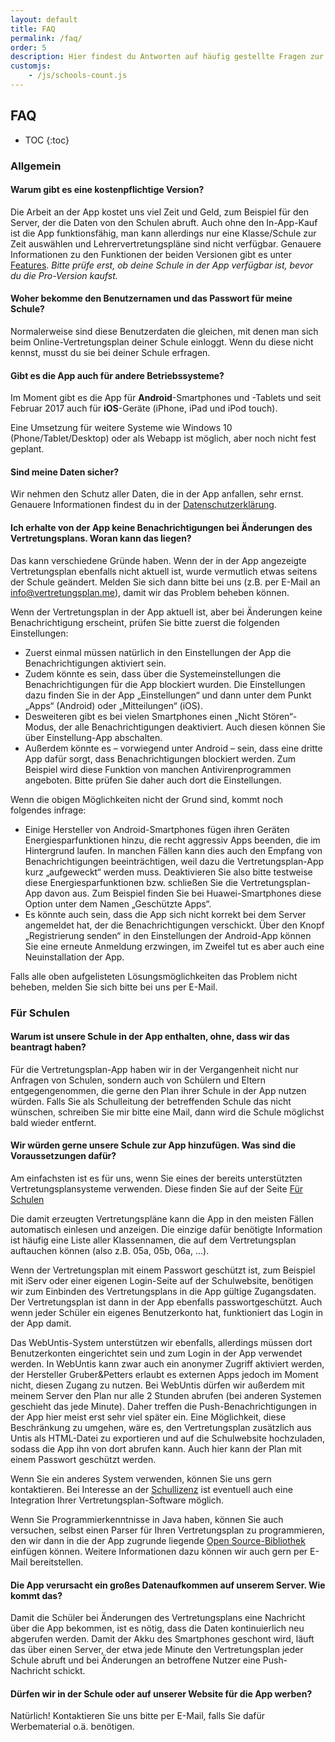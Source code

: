 ```yaml
---
layout: default
title: FAQ
permalink: /faq/
order: 5
description: Hier findest du Antworten auf häufig gestellte Fragen zur Vertretungsplan-App.
customjs:
    - /js/schools-count.js
---
```


FAQ
---

* TOC
{:toc}

### Allgemein

#### Warum gibt es eine kostenpflichtige Version?
Die Arbeit an der App kostet uns viel Zeit und Geld, zum Beispiel für den Server, der die Daten von den
Schulen abruft. Auch ohne den In-App-Kauf ist die App funktionsfähig, man kann allerdings nur eine Klasse/Schule
zur Zeit auswählen und Lehrervertretungspläne sind nicht verfügbar. Genauere Informationen zu den Funktionen der beiden
Versionen gibt es unter [Features](/features). *Bitte prüfe erst, ob deine Schule in der App verfügbar ist, bevor du
die Pro-Version kaufst.*

#### Woher bekomme den Benutzernamen und das Passwort für meine Schule?
Normalerweise sind diese Benutzerdaten die gleichen, mit denen man sich beim Online-Vertretungsplan deiner Schule
einloggt. Wenn du diese nicht kennst, musst du sie bei deiner Schule erfragen.

#### Gibt es die App auch für andere Betriebssysteme?
Im Moment gibt es die App für **Android**-Smartphones und -Tablets und seit Februar 2017 auch für **iOS**-Geräte
(iPhone, iPad und iPod touch).

Eine Umsetzung für weitere Systeme wie Windows 10 (Phone/Tablet/Desktop) oder als Webapp ist möglich, aber noch nicht
fest geplant.

#### Sind meine Daten sicher?
Wir nehmen den Schutz aller Daten, die in der App anfallen, sehr ernst. Genauere Informationen findest du in der
[Datenschutzerklärung](/datenschutz).

#### Ich erhalte von der App keine Benachrichtigungen bei Änderungen des Vertretungsplans. Woran kann das liegen?
Das kann verschiedene Gründe haben. Wenn der in der App angezeigte Vertretungsplan ebenfalls nicht aktuell ist, wurde
vermutlich etwas seitens der Schule geändert. Melden Sie sich dann bitte bei uns (z.B. per E-Mail an 
[info@vertretungsplan.me](mailto:info@vertretungsplan.me)), damit wir das Problem beheben können.
 
Wenn der Vertretungsplan in der App aktuell ist, aber bei Änderungen keine Benachrichtigung erscheint, prüfen Sie bitte zuerst die folgenden Einstellungen:
- Zuerst einmal müssen natürlich in den Einstellungen der App die Benachrichtigungen aktiviert sein.
- Zudem könnte es sein, dass über die Systemeinstellungen die Benachrichtigungen für die App blockiert wurden. Die 
Einstellungen dazu finden Sie in der App „Einstellungen“ und dann unter dem Punkt „Apps“ (Android) oder 
„Mitteilungen“ (iOS).
- Desweiteren gibt es bei vielen Smartphones einen „Nicht Stören“-Modus, der alle Benachrichtigungen deaktiviert. 
Auch diesen können Sie über Einstellung-App abschalten.
- Außerdem könnte es – vorwiegend unter Android – sein, dass eine dritte App dafür sorgt, dass Benachrichtigungen 
blockiert werden. Zum Beispiel wird diese Funktion von manchen Antivirenprogrammen angeboten. Bitte prüfen Sie daher 
auch dort die Einstellungen.

Wenn die obigen Möglichkeiten nicht der Grund sind, kommt noch folgendes infrage:

- Einige Hersteller von Android-Smartphones fügen ihren Geräten Energiesparfunktionen hinzu, die recht aggressiv Apps
 beenden, die im Hintergrund laufen. In manchen Fällen kann dies auch den Empfang von Benachrichtigungen 
 beeinträchtigen, weil dazu die Vertretungsplan-App kurz „aufgeweckt“ werden muss. Deaktivieren Sie also bitte 
 testweise diese Energiesparfunktionen bzw. schließen Sie die Vertretungsplan-App davon aus. Zum Beispiel finden Sie 
 bei Huawei-Smartphones diese Option unter dem Namen „Geschützte Apps“.
- Es könnte auch sein, dass die App sich nicht korrekt bei dem Server angemeldet hat, der die Benachrichtigungen 
verschickt. Über den Knopf „Registrierung senden“ in den Einstellungen der Android-App können Sie eine erneute 
Anmeldung erzwingen, im Zweifel tut es aber auch eine Neuinstallation der App.

Falls alle oben aufgelisteten Lösungsmöglichkeiten das Problem nicht beheben, melden Sie sich bitte bei uns per 
E-Mail.

### Für Schulen

#### Warum ist unsere Schule in der App enthalten, ohne, dass wir das beantragt haben?
Für die Vertretungsplan-App haben wir in der Vergangenheit nicht nur Anfragen von Schulen, sondern auch von Schülern und
Eltern entgegengenommen, die gerne den Plan ihrer Schule in der App nutzen würden. Falls Sie als Schulleitung der
betreffenden Schule das nicht wünschen, schreiben Sie mir bitte eine Mail, dann wird die Schule möglichst bald wieder
entfernt.

#### Wir würden gerne unsere Schule zur App hinzufügen. Was sind die Voraussetzungen dafür?
Am einfachsten ist es für uns, wenn Sie eines der bereits unterstützten Vertretungsplansysteme verwenden. Diese finden
Sie auf der Seite [Für Schulen](/fuer-schulen)

Die damit erzeugten Vertretungspläne kann die App in den meisten Fällen automatisch einlesen und anzeigen. Die
einzige dafür benötigte Information ist häufig eine Liste aller Klassennamen, die auf dem Vertretungsplan auftauchen
können (also z.B. 05a, 05b, 06a, ...).

Wenn der Vertretungsplan mit einem Passwort geschützt ist, zum Beispiel mit iServ oder einer eigenen
Login-Seite auf der Schulwebsite, benötigen wir zum Einbinden des Vertretungsplans in die App gültige Zugangsdaten.
Der Vertretungsplan ist dann in der App ebenfalls passwortgeschützt. Auch wenn jeder Schüler ein eigenes
Benutzerkonto hat, funktioniert das Login in der App damit.

Das WebUntis-System unterstützen wir ebenfalls, allerdings müssen dort Benutzerkonten eingerichtet sein und zum Login in
der App verwendet werden. In WebUntis kann zwar auch ein anonymer Zugriff aktiviert werden, der Hersteller
Gruber&Petters erlaubt es externen Apps jedoch im Moment nicht, diesen Zugang zu nutzen. Bei WebUntis dürfen wir
außerdem mit meinem Server den Plan nur alle 2 Stunden abrufen (bei anderen Systemen geschieht das jede Minute). Daher
treffen die Push-Benachrichtigungen in der App hier meist erst sehr viel später ein. Eine Möglichkeit, diese
Beschränkung zu umgehen, wäre es, den Vertretungsplan zusätzlich aus Untis als HTML-Datei zu exportieren und auf die
Schulwebsite hochzuladen, sodass die App ihn von dort abrufen kann. Auch hier kann der Plan mit einem Passwort geschützt
werden.

Wenn Sie ein anderes System verwenden, können Sie uns gern kontaktieren. Bei Interesse an der
[Schullizenz](/fuer-schulen/#vertretungsplan-pro--schullizenz) ist eventuell auch eine Integration Ihrer
Vertretungsplan-Software möglich.

Wenn Sie Programmierkenntnisse in Java haben, können Sie auch versuchen, selbst einen Parser für Ihren
Vertretungsplan zu programmieren, den wir dann in die der App zugrunde liegende [Open Source-Bibliothek](/open-source/)
einfügen können. Weitere Informationen dazu können wir auch gern per E-Mail bereitstellen.

#### Die App verursacht ein großes Datenaufkommen auf unserem Server. Wie kommt das?
Damit die Schüler bei Änderungen des Vertretungsplans eine Nachricht über die App bekommen, ist es nötig, dass die
Daten kontinuierlich neu abgerufen werden. Damit der Akku des Smartphones geschont wird, läuft das über einen Server,
der etwa jede Minute den Vertretungsplan jeder Schule abruft und bei Änderungen an betroffene Nutzer eine
Push-Nachricht schickt.

#### Dürfen wir in der Schule oder auf unserer Website für die App werben?
Natürlich! Kontaktieren Sie uns bitte per E-Mail, falls Sie dafür Werbematerial o.ä. benötigen.